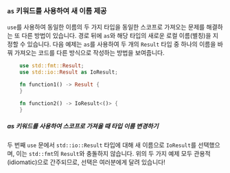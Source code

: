 ### `as` 키워드를 사용하여 새 이름 제공

`use`를 사용하여 동일한 이름의 두 가지 타입을 동일한 스코프로 가져오는 문제를 해결하는 또 다른 방법이 있습니다. 경로 뒤에 `as`와 해당 타입의 새로운 로컬 이름(별칭)을 지정할 수 있습니다. 다음 예제는 `as`를 사용하여 두 개의 `Result` 타입 중 하나의 이름을 바꿔 가져오는 코드를 다른 방식으로 작성하는 방법을 보여줍니다.

```rust
    use std::fmt::Result;
    use std::io::Result as IoResult;

    fn function1() -> Result {
    }

    fn function2() -> IoResult<()> {
    }
```

##### as 키워드를 사용하여 스코프로 가져올 때 타입 이름 변경하기

두 번째 `use` 문에서 `std::io::Result` 타입에 대해 새 이름으로 `IoResult`를 선택했으며, 이는 `std::fmt`의 `Result`와 충돌하지 않습니다. 위의 두 가지 예제 모두 관용적(idiomatic)으로 간주되므로, 선택은 여러분에게 달려 있습니다!